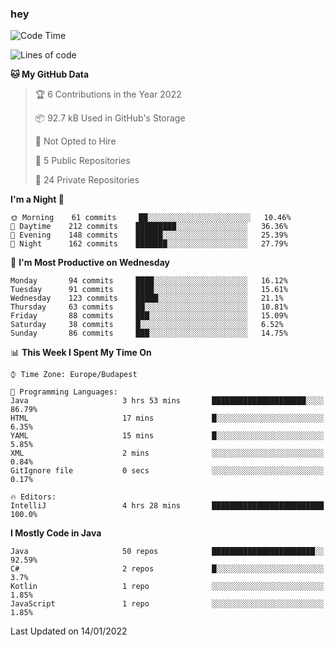 ### hey

<!--START_SECTION:waka-->
![Code Time](http://img.shields.io/badge/Code%20Time-462%20hrs%2029%20mins-blue)

![Lines of code](https://img.shields.io/badge/From%20Hello%20World%20I%27ve%20Written-442%20Thousand%20lines%20of%20code-blue)

**🐱 My GitHub Data** 

> 🏆 6 Contributions in the Year 2022
 > 
> 📦 92.7 kB Used in GitHub's Storage 
 > 
> 🚫 Not Opted to Hire
 > 
> 📜 5 Public Repositories 
 > 
> 🔑 24 Private Repositories  
 > 
**I'm a Night 🦉** 

```text
🌞 Morning    61 commits     ██░░░░░░░░░░░░░░░░░░░░░░░   10.46% 
🌆 Daytime    212 commits    █████████░░░░░░░░░░░░░░░░   36.36% 
🌃 Evening    148 commits    ██████░░░░░░░░░░░░░░░░░░░   25.39% 
🌙 Night      162 commits    ███████░░░░░░░░░░░░░░░░░░   27.79%

```
📅 **I'm Most Productive on Wednesday** 

```text
Monday       94 commits     ████░░░░░░░░░░░░░░░░░░░░░   16.12% 
Tuesday      91 commits     ████░░░░░░░░░░░░░░░░░░░░░   15.61% 
Wednesday    123 commits    █████░░░░░░░░░░░░░░░░░░░░   21.1% 
Thursday     63 commits     ██░░░░░░░░░░░░░░░░░░░░░░░   10.81% 
Friday       88 commits     ███░░░░░░░░░░░░░░░░░░░░░░   15.09% 
Saturday     38 commits     █░░░░░░░░░░░░░░░░░░░░░░░░   6.52% 
Sunday       86 commits     ███░░░░░░░░░░░░░░░░░░░░░░   14.75%

```


📊 **This Week I Spent My Time On** 

```text
⌚︎ Time Zone: Europe/Budapest

💬 Programming Languages: 
Java                     3 hrs 53 mins       █████████████████████░░░░   86.79% 
HTML                     17 mins             █░░░░░░░░░░░░░░░░░░░░░░░░   6.35% 
YAML                     15 mins             █░░░░░░░░░░░░░░░░░░░░░░░░   5.85% 
XML                      2 mins              ░░░░░░░░░░░░░░░░░░░░░░░░░   0.84% 
GitIgnore file           0 secs              ░░░░░░░░░░░░░░░░░░░░░░░░░   0.17%

🔥 Editors: 
IntelliJ                 4 hrs 28 mins       █████████████████████████   100.0%

```

**I Mostly Code in Java** 

```text
Java                     50 repos            ███████████████████████░░   92.59% 
C#                       2 repos             █░░░░░░░░░░░░░░░░░░░░░░░░   3.7% 
Kotlin                   1 repo              ░░░░░░░░░░░░░░░░░░░░░░░░░   1.85% 
JavaScript               1 repo              ░░░░░░░░░░░░░░░░░░░░░░░░░   1.85%

```



 Last Updated on 14/01/2022
<!--END_SECTION:waka-->

